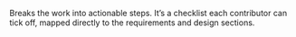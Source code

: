Breaks the work into actionable steps. It’s a checklist each contributor can tick off, mapped directly to the requirements and design sections.
